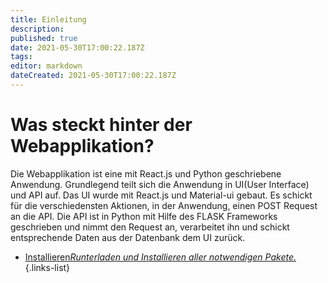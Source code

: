 ```yaml
---
title: Einleitung
description: 
published: true
date: 2021-05-30T17:00:22.187Z
tags: 
editor: markdown
dateCreated: 2021-05-30T17:00:22.187Z
---
```



# Was steckt hinter der Webapplikation?
Die Webapplikation ist eine mit React.js und Python geschriebene Anwendung.
Grundlegend teilt sich die Anwendung in UI(User Interface) und API auf. 
Das UI wurde mit React.js und Material-ui gebaut. Es schickt für die verschiedensten Aktionen, in der Anwendung, einen POST Request an die API.
Die API ist in Python mit Hilfe des FLASK Frameworks geschrieben und nimmt den Request an, verarbeitet ihn und schickt entsprechende Daten aus der Datenbank dem UI zurück.




- [Installieren*Runterladen und Installieren aller notwendigen Pakete.*](/digitales_reparaturcafe/webapplikation/install)
{.links-list}